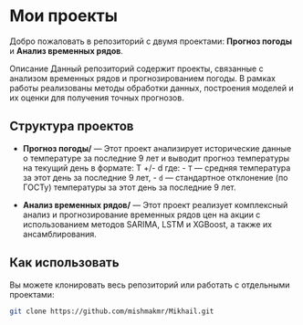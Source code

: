 # Мои проекты

Добро пожаловать в репозиторий с двумя проектами: **Прогноз погоды** и **Анализ временных рядов**.

Описание
Данный репозиторий содержит проекты, связанные с анализом временных рядов и прогнозированием погоды. В рамках работы реализованы методы обработки данных, построения моделей и их оценки для получения точных прогнозов.

## Структура проектов

- **Прогноз погоды/** — Этот проект анализирует исторические данные о температуре за последние 9 лет и выводит прогноз температуры на текущий день в формате:
	T +/- d
	где:
		- `T` — средняя температура за этот день за последние 9 лет,
		- `d` — стандартное отклонение (по ГОСТу) температуры за этот день за последние 9 лет.

- **Анализ временных рядов/** — Этот проект реализует комплексный анализ и прогнозирование временных рядов цен на акции с использованием методов SARIMA, LSTM и XGBoost, а также их ансамблирования.

## Как использовать

Вы можете клонировать весь репозиторий или работать с отдельными проектами:

```bash
git clone https://github.com/mishmakmr/Mikhail.git
